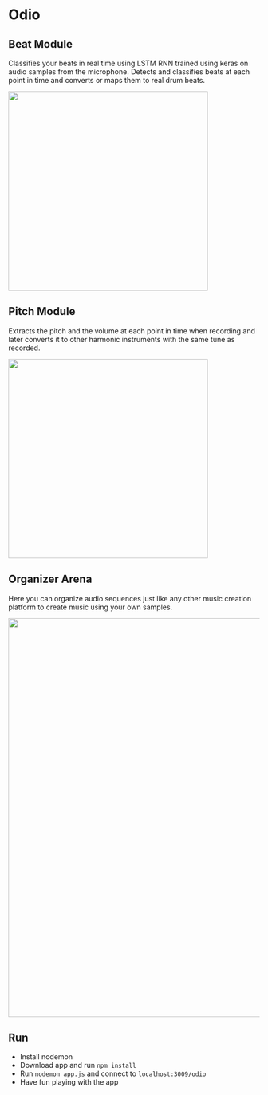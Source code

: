 # Odio
## Beat Module
Classifies your beats in real time using LSTM RNN trained using keras on audio samples from the microphone. Detects and classifies beats at each point in time and converts or maps them to real drum beats. 

<img src="https://github.com/mizimo/Odio/raw/master/images/beat_module.png" width="400px">

## Pitch Module
Extracts the pitch and the volume at each point in time when recording and later converts it to other harmonic instruments with the same tune as recorded.

<img src="https://github.com/mizimo/Odio/raw/master/images/pitch_module.png" width="400px">

## Organizer Arena
Here you can organize audio sequences just like any other music creation platform to create music using your own samples.

<img src="https://github.com/mizimo/Odio/raw/master/images/home.png" width="800px">

## Run
* Install nodemon
* Download app and run `npm install` 
* Run `nodemon app.js` and connect to `localhost:3009/odio`
* Have fun playing with the app
